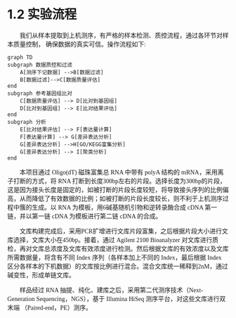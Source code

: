 # 1.2 实验流程

<font face="微软雅黑" >&emsp;&emsp;我们从样本提取到上机测序，有严格的样本检测、质控流程，通过各环节对样本质量控制，
确保数据的真实可信。操作流程如下:</font>

```mermaid
graph TD
subgraph 数据质控和过滤
    A[测序下记数据] -->B[数据过滤]
	B[数据过滤]-->C[数据质量评估]
end
subgraph 参考基因组比对
    C[数据质量评估] --> D[比对到基因组]
	D[比对到基因组] --> E[比对结果评估]
end
subgraph 分析
    E[比对结果评估] --> F[表达量计算]
	F[表达量计算] --> G[差异表达分析]
	G[差异表达分析] -->H[GO/KEGG富集分析]
	G[差异表达分析] --> I[聚类分析]
end
```


<font face="微软雅黑">&emsp;&emsp;本项目通过 Oligo(dT) 磁珠富集总 RNA 中带有 polyA 结构的 mRNA，采用离子打断的方式，将 RNA 打断到长度300bp左右的片段。选择长度为300bp的片段，这是因为接头长度是固定的，如被打断的片段长度较短，将导致接头序列的比例偏高，从而降低了有效数据的比例；如被打断的片段长度较长，则不利于上机测序过程中簇的生成。以 RNA 为模板，用6碱基随机引物和逆转录酶合成 cDNA 第一链，并以第一链 cDNA 为模板进行第二链 cDNA 的合成。</font><br />

<font face="微软雅黑" >&emsp;&emsp;文库构建完成后，采用PCR扩增进行文库片段富集，之后根据片段大小进行文库选择，文库大小在450bp。接着，通过 Agilent 2100 Bioanalyzer 对文库进行质检，再对文库总浓度及文库有效浓度进行检测。然后根据文库的有效浓度以及文库所需数据量，将含有不同 Index 序列（各样本加上不同的 Index，最后根据 Index 区分各样本的下机数据）的文库按比例进行混合。混合文库统一稀释到2nM，通过碱变性，形成单链文库。</font><br />

<font face="微软雅黑" >&emsp;&emsp;样品经过 RNA 抽提、纯化、建库之后，采用第二代测序技术（Next-Generation Sequencing，NGS），基于 Illumina HiSeq 测序平台，对这些文库进行双末端 （Paired-end，PE）测序。</font>